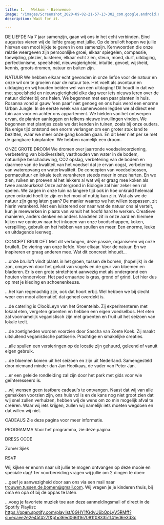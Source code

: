 ```yaml
---
title: 1.   Welkom - Bienvenue
image: "/images/Screenshot_2020-09-02-21-57-13-302_com.google.android.apps.photos.jpg"
description: Wait for it.

---
```

DE LIEFDE
Na 7 jaar samenzijn, gaan wij ons in het echt verbinden. Eind augustus vieren wij de liefde graag met jullie.
Op de bruiloft hopen we jullie hiervan een mooi kijkje te geven in ons samenzijn.
Kernwoorden die onze relatie weergeven zijn persoonlijke groei, elkaar spiegelen, compassie, toewijding, plezier, luisteren, elkaar echt zien, steun, moed, durf, uitdaging, perfectionisme, speelsheid, nieuwsgierigheid, intuïtie, gevoel, wijsheid, kennis, groots dromen, natuur en buiten zijn.

NATUUR
We hebben elkaar echt gevonden in onze liefde voor de natuur en onze wil om te groeien naar de natuur toe. Het voelt als avontuur en uitdaging en wij houden beiden wel van een uitdaging! Dit houdt in dat we met speelsheid en nieuwsgierigheid elke dag weer iets nieuws leren over de natuur dichter bij ons halen. We begonnen met een paar planten in huis. Rosanna vond al gauw 'een paar' niet genoeg en ons huis werd een enorme Urban Jungle. In de eerste week van samenwonen legden we al direct een tuin aan voor en achter ons appartement. We hielden van het ontwerpen ervan, de planten aanleggen en telkens nieuwe invullingen vinden. We begonnen met plantjes zoals we dat kenden in tuinen, zoals bij onze ouders. Na enige tijd ontstond een enorm verlangen om een groter stuk land te bezitten, waar we meer onze gang konden gaan. En dit keer niet per se met de gangbare tuinplanten. We hebben namelijk een droom.

ONZE GROTE DROOM
We dromen over jaarronde voedselvoorziening, verbetering van biodiversiteit, vasthouden van water in de bodem, natuurlijke beschaduwing, CO2 opslag, verbetering van de bodem en daarmee van de kwaliteit van het voedsel dat je ervan oogst, verbetering van wateropvang en waterkwaliteit. De concepten van voedselbossen, permacultuur en lokale teelt verankeren steeds meer in onze harten. En we zien, ruiken en proeven al het lekkers al wat wij er graag mee koken als twee amateurkoks! Onze achtergrond in Biologie zal hier zeker een rol spelen. We zagen in onze tuin na langere tijd ook in hoe onkruid helemaal geen onkruid hoeft te zijn en het mooi of nuttig kan zijn. Wat als we de natuur zijn gang laten gaan? De manier waarop we het willen toepassen, zit hierin verankerd. Met een luisterend oor naar wat de natuur ons al vertelt, kun je meewerken in plaats van vanuit het hoofd hard te werken. Creatieve manieren, anders denken en anders handelen zit in onze aard en hiermee kijken we opnieuw naar het inkopen van onze boodschappen, koken, verspilling, gebruik en het hebben van spullen en meer. Een enorme, leuke en uitdagende leerweg.

CONCEPT BRUILOFT
Met dit verlangen, deze passie, organiseren wij onze bruiloft. De viering van onze liefde. Voor elkaar. Voor de natuur. En we inspireren er graag anderen mee.
Wat dit concreet inhoudt...

...onze bruiloft vindt plaats in het groen, tussen de bomen, (hopelijk) in de zon, omgeven door het geluid van vogels en de geur van bloemen en bladeren. Er is een grote stretchtent aanwezig met als ondergrond een houten vlondervloer. Het pad ernaartoe is gras, grond of grind. Let hier dus op met je kleding en schoenenkeuze.

...het kan regenachtig zijn, ook dat hoort erbij. Wel hebben we bij slecht weer een mooi alternatief, dat geheel overdekt is.

...de catering is Cloo&Leyn van het Groentelab. Zij experimenteren met lokaal eten, vergeten groenten en hebben een eigen voedselbos. Het eten zal voornamelijk veganistisch zijn met groenten en fruit uit het seizoen van lokale teelt.

...de zoetigheden worden voorzien door Sascha van Zoete Koek. Zij maakt uitsluitend veganistische pattiserie. Prachtige en smakelijke creaties.

...alle spullen een versieringen op de locatie zijn gehuurd, geleend of vanuit eigen gebruik.

...de bloemen komen uit het seizoen en zijn uit Nederland. Samengesteld door niemand minder dan Jan Hooikaas, de vader van Peter Jan.

...er een geleide rondleiding zal zijn door het park met gids voor wie geïnteresseerd is.

...wij wensen geen tastbare cadeau's te ontvangen. Naast dat wij van alle gemakken voorzien zijn, ons huis vol is en de kans nog niet groot zien dat wij snel zullen verhuizen, hebben wij de wens om zo min mogelijk afval te creëren. Waar wij iets krijgen, zullen wij namelijk iets moeten wegdoen en dat willen wij niet.

CADEAUS
Zie deze pagina voor meer informatie.

PROGRAMMA
Voor het programma, zie deze pagina.

DRESS CODE

Zomer Sjiek

RSVP

Wij kijken er enorm naar uit jullie te mogen ontvangen op deze mooie en speciale dag! Ter voorbereiding vragen wij jullie om 2 dingen te doen:

...geef je aanwezigheid door aan ons via een mail naar trouwen.tussen.de.bomen@gmail.com. Wij vragen je je kinderen thuis, bij oma en opa of bij de oppas te laten.

...voeg je favoriete muziek toe aan deze aanmeldingsmail of direct in de Spotify Playlist: https://open.spotify.com/playlist/0GHY1fGdvU6bQpLyV5RMff?si=ecaee2e2e45f427f&pt=36ed066f167081f083351141ed6e3d3c